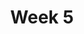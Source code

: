 ---
    title: Week 5
    weekNumber: 5
    days:
      - date: 2021-10-26
        events:
          "**9**{: .label .label-gray } Feature Engineering":
      - date: 2021-10-28
        events:
          "**10**{: .label .label-gray } Feature Engineering, Taxonomy of Machine Learning":
---